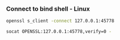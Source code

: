 

### Connect to bind shell - Linux

``` bash
openssl s_client -connect 127.0.0.1:45778
```

```bash
socat OPENSSL:127.0.0.1:45778,verify=0 -
```


